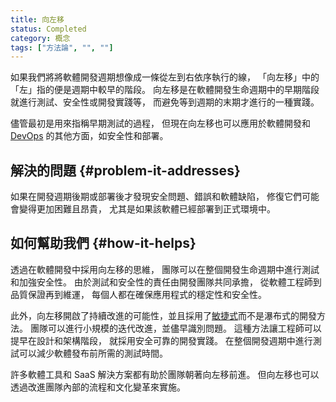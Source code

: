 ```yaml
---
title: 向左移
status: Completed
category: 概念
tags: ["方法論", "", ""]
---
```


如果我們將將軟體開發週期想像成一條從左到右依序執行的線，
「向左移」中的「左」指的便是週期中較早的階段。
向左移是在軟體開發生命週期中的早期階段就進行測試、安全性或開發實踐等，
而避免等到週期的末期才進行的一種實踐。

儘管最初是用來指稱早期測試的過程，
但現在向左移也可以應用於軟體開發和 [DevOps](/zh-tw/devops/) 的其他方面，如安全性和部署。

## 解決的問題 {#problem-it-addresses}

如果在開發週期後期或部署後才發現安全問題、錯誤和軟體缺陷，
修復它們可能會變得更加困難且昂貴，
尤其是如果該軟體已經部署到正式環境中。

## 如何幫助我們 {#how-it-helps}

透過在軟體開發中採用向左移的思維，
團隊可以在整個開發生命週期中進行測試和加強安全性。
由於測試和安全性的責任由開發團隊共同承擔，
從軟體工程師到品質保證再到維運，
每個人都在確保應用程式的穩定性和安全性。

此外，向左移開啟了持續改進的可能性，並且採用了[敏捷式](/zh-tw/agile-software-development/)而不是瀑布式的開發方法。
團隊可以進行小規模的迭代改進，並儘早識別問題。
這種方法讓工程師可以提早在設計和架構階段，
就採用安全可靠的開發實踐。
在整個開發週期中進行測試可以減少軟體發布前所需的測試時間。

許多軟體工具和 SaaS 解決方案都有助於團隊朝著向左移前進。
但向左移也可以透過改進團隊內部的流程和文化變革來實施。
